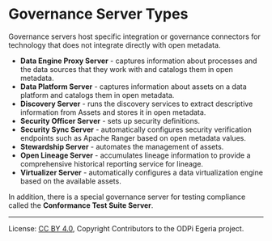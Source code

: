 <!-- SPDX-License-Identifier: CC-BY-4.0 -->
<!-- Copyright Contributors to the ODPi Egeria project. -->


# Governance Server Types

Governance servers host specific integration or governance connectors for technology that does not integrate directly with open metadata.

* **Data Engine Proxy Server** - captures information about processes and the data sources that they work with and catalogs them in open metadata.
* **Data Platform Server** - captures information about assets on a data platform and catalogs them in open metadata.
* **Discovery Server** - runs the discovery services to extract descriptive information from Assets and stores it in open metadata.
* **Security Officer Server** - sets up security definitions.
* **Security Sync Server** - automatically configures security verification endpoints such as Apache Ranger based on open metadata values.
* **Stewardship Server** - automates the management of assets.
* **Open Lineage Server** - accumulates lineage information to provide a comprehensive historical reporting service for lineage.
* **Virtualizer Server** - automatically configures a data virtualization engine based on the available assets.

In addition, there is a special governance server
for testing compliance called the  **Conformance Test Suite Server**.

----
License: [CC BY 4.0](https://creativecommons.org/licenses/by/4.0/),
Copyright Contributors to the ODPi Egeria project.
